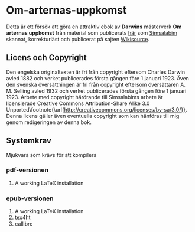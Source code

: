 Om-arternas-uppkomst
====================

Detta är ett försök att göra en attraktiv ebok av **Darwins** mästerverk **Om arternas uppkomst** från
material som publicerats
[här](http://sv.wikisource.org/wiki/Om_arternas_uppkomst_genom_naturligt_urval_eller_de_b%C3%A4st_utrustade_rasernas_best%C3%A5nd_i_kampen_f%C3%B6r_tillvaron)
som [Simsalabim](http://sv.wikisource.org/wiki/Anv%C3%A4ndare:Simsalabim)
skannat, korrekturläst och publicerat på sajten [Wikisource](http://sv.wikisource.org).


## Licens och Copyright
Den engelska originaltexten är fri från copyright eftersom Charles Darwin avled 1882 och
verket publicerades första gången före 1 januari 1923. Även den svenska
översättningen är fri från copyright eftersom översättaren A. M. Selling avled
1932 och verket publicerades första gången före 1 januari 1923. Arbete med
copyright härörande till Simsalabims arbete är licensierade Creative Commons
Attribution-Share Alike 3.0
Unported\footnote{\url{http://creativecommons.org/licenses/by-sa/3.0/}}. Denna
licens gäller även eventuella copyright som kan hänföras till mig genom
redigeringen av denna bok.


## Systemkrav

Mjukvara som krävs för att kompilera

### pdf-versionen

1. A working LaTeX installation

### epub-versionen
1. A working LaTeX installation
2. tex4ht
3. callibre



